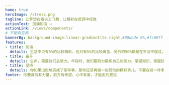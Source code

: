 ```yaml
---
home: true
heroImage: /stress.png
tagline: 让梦想在指尖上飞舞，让精彩在低调中绽放
actionText: 加油加油 →
actionLink: /views/components/
# 不能有空格
bannerBg: background-image:linear-gradient(to right,#00dbde 0%,#fc00ff 100%)
features:
- title: 加油
  details: 生活中只有5%的比较精彩，也只有5%的比较痛苦，另外的90%都是在平淡中度过。而人都是被这5%的精彩勾引着，忍受着5%的痛苦，生活在这90%的平淡之中。
- title: 奋斗
  details: 生命，需要我们去努力。年轻时，我们要努力锻炼自己的能力，掌握知识、掌握技能、掌握必要的社会经验。机会，需要我们去寻找。让我们鼓起勇气，运用智慧，把握我们生命的每一分钟，创造出一个更加精彩的人生。
- title: 坚持
  details: 你如果出色地完成了某件事，那你应该再做一些其他的精彩事儿。不要在前一件事上徘徊太久，想想接下来该做什么。 
footer: 你要身后有力量，前方有希望，心中有爱，才能走的更远
---
```

<!-- <div></div> -->